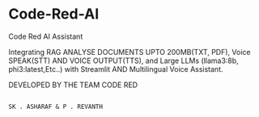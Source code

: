 # Code-Red-AI
Code Red AI Assistant

Integrating RAG ANALYSE DOCUMENTS UPTO 200MB(TXT, PDF), Voice SPEAK(STT) AND VOICE OUTPUT(TTS), and Large LLMs (llama3:8b, phi3:latest,Etc..) with Streamlit AND Multilingual Voice Assistant.


DEVELOPED BY THE TEAM CODE RED 
                                                                                                     
                                                                                                      
                                                                                         SK . ASHARAF & P . REVANTH


